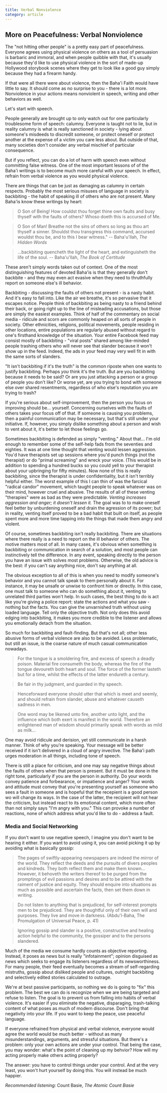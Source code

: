 ```yaml
---
title: Verbal Nonviolence
category: article
---
```


## More on Peacefulness: Verbal Nonviolence

The "not hitting other people" is a pretty easy part of peacefulness.
Everyone agrees using physical violence on others as a tool of
persuasion is barbaric and immoral, and when people quibble with that,
it's usually because they'd like to use physical violence in the
sort of made-up Hollywood storybook scenes where they get to look
like a good guy simply because they had a firearm handy.

If that were all there were about violence, then the Baha'i Faith
would have little to say. It should come as no surprise to you - there
is a lot more. Nonviolence in your actions means nonviolent in speech,
writing and other behaviors as well.

Let's start with speech.

People generally are brought up to only watch out for one particularly
troublesome form of speech: calumny. Everyone is taught not to lie, but in
reality calumny is what is really sanctioned in society - lying about someone's
misdeeds to discredit someone, or protect oneself or protect another at the
expense of a victim you care less about. But outside of 
that, many societies don't consider any verbal mischief of particular consequence.

But if you reflect, you can do a lot of harm with speech even without committing
false witness. One
of the most important lessons of
of the Baha'i writings is to become much more careful
with your speech. In effect, refrain from verbal violence as you would physical
violence. 

There are things that can be just as damaging as calumny in
certain respects.
Probably the most serious misuses of language in society is backbiting - the
habit of speaking ill of others who are not present. 
Many Baha'is know these writings by heart:

> O Son of Being! How couldst thou forget thine own faults and busy 
> thyself with the faults of others? Whoso doeth this is accursed of Me.

> O Son of Man! Breathe not the sins of others so long as thou art
> thyself a sinner. Shouldst thou transgress this command, accursed
> wouldst thou be, and to this I bear witness."
                       -- Baha'u'llah, _The Hidden Words_

> ...backbiting quencheth the light of the heart, and extinguisheth 
   the life of the soul.
                       -- Baha'u'llah, _The Book of Certitude_

These aren't simply words taken out of context.
One of the most distinguishing features of devoted Baha'is is that they
generally don't backbite - and they may even act evasive when they need
to thruthfully report on someone else's ill behavior.

Backbiting - discussing the faults of others not present - is a nasty habit.
And it's easy to fall into. Like the air we breathe, it's so pervasive
that it escapes notice. People think of backbiting as being nasty to a friend
behind their back, or going right up to the line of misleading accusations,
but those are simply the easiest examples. Think of half of the
commentary on social media - ridicule and scorn are commonly heaped on
all sorts of people in society. Other ethnicities, religions, political movements,
people residing in other locations, entire populations are regularly
abused without regard to one's firsthand knowledge of the situation.
Your entire Facebook feed may consist mostly of backbiting - "viral posts"
shared among like-minded people trashing others who will never see that
slander because it won't show up in the feed. Indeed, the ads in your
feed may very well fit in with the same sorts of slanders.

"It isn't backbiting if it's the truth" is the common riposte when one
wants to justify backbiting. Perhaps _you_ think it's the truth. But
are you backbiting because it needs to be said? Or are you just attacking
a person or a group of people you don't like? Or worse yet, are you trying
to bond with someone else over shared resentments, regardless of who else's
reputation you are trying to trash?

If you're serious about self-improvement, then the
person you focus on improving should be... yourself. Concerning ourselves
with the faults of others takes your focus off of that. If someone is causing
you problems, then a painful communication may be necessary, but that's
still under your initiative. If, however, you simply dislike something
about a person and wish to vent about it, it's better to let those feelings go.

Sometimes backbiting is defended as simply "venting." About that...
I'm old enough to remember some of the self-help
fads from the seventies and eighties. It was at one time thought that
venting would lessen aggression. You'd have therapists set up sessions where
you'd punch things (not the therapist) or do "primal screaming" and wreck
your voice. (This would be in addition to spending a hundred
bucks so you could yell to your therapist about your upbringing for
fifty minutes). Now none of this is really backbiting, since the therapist
is under confidentiality, but it isn't terribly helpful either.
The worst example of this I can thin of was the farcical
"radical candor" movement, which taught
people to speak whatever was on their mind, however cruel and abusive.
The results of all of these venting "therapies" were as bad as they were
predictable. *Venting increases aggression and anger; it doesn't lessen it.* 
The goal was to to make oneself feel
better by unburdening oneself and drain the agression of its power; but in 
reality, venting itself proved to be
a bad habit that built on itself, as people spent more and more time tapping
into the things that made them angry and violent.

Of course, sometimes backbiting isn't really backbiting.
There are situations where there really is a need to report on the
ill behavior of others. The motive matters most of all. In many cases, it's obvious
when something is backbiting or communication in search of a solution, and most 
people can instinctively
tell the difference. In any event, speaking directly to the person you have
an issue with solves most problems. Otherwise, the old advice is the best: if you can't say anything nice, 
don't say anything at all.

The obvious exception to all of this is when you need to modify someone's
behavior and you cannot talk speak to them personally about it.
For instance, it may be unsafe or unwise to
confront him or directly. In this case, one must talk to someone who
can do something about it, venting to unrelated third parties won't help. 
In such cases, the best thing to do is act like you're 
giving a police report: state
the actions and what you saw - nothing but the facts. You can give the
unvarnished truth without using loaded language. Tell only the objective
truth. Not only does this avoid edging into backbiting, it makes you more
credible to the listener and allows you emotionally detach from the situation.

So much for backbiting and fault-finding. But that's not all; other
less abusive forms of verbal violence are also to be avoided.
Less problematic, but still an issue, is the coarse nature of much 
casual communication nowadays.

>   For the tongue is a smoldering fire, and excess of speech a deadly poison. 
>   Material fire consumeth the body, whereas the fire of the tongue devoureth 
>   both heart and soul. The force of the former lasteth but for a time, 
>   whilst the effects of the latter endureth a century.

>   Be fair in thy judgment, and guarded in thy speech.

>   Henceforward everyone should utter that which is meet and seemly, and should 
>   refrain from slander, abuse and whatever causeth sadness in men.

>   One word may be likened unto fire, another unto light, and the influence 
>   which both exert is manifest in the world. Therefore an enlightened man of 
>   wisdom should primarily speak with words as mild as milk...


One may avoid ridicule and derision, yet still communicate in a harsh manner.
Think of why you're speaking. Your message will be better received if it
isn't delivered in a cloud of angry invective. The Baha'i
path urges moderation in all things, including tone of speech.

There is still a place for criticism, and one may
say negative things about the faults of others when that person is present.
But it must be done in the right tone, particularly if you are the person
in authority. Do your words convey patience and forbearance, or impatience
and anger? Your words and attitude must convey that you're presenting 
yourself as someone who
sees a fault in someone and is hopeful that the recepient is a good person
wo will change its ways. In the case of the latter, the recipient will not
hear the criticism, but instead react to its emotional content, which
more often than not simply says "I'm angry with you."
This can provoke a number of reactions, none of which
address what you'd like to do - address a fault.

### Media and Social Networking

If you don't want to use negative speech, I imagine you don't want
to be hearing it either. If you want to avoid using it, you can avoid picking
it up by avoiding what is basically gossip:

>   The pages of swiftly-appearing newspapers are indeed the mirror of the world. 
>   They reflect the deeds and the pursuits of divers peoples and kindreds. 
>   They both reflect them and make them known...
>   However, it behoveth the writers thereof to be purged from the promptings of 
>   evil passions and desires and to be attired with the raiment of justice and 
>   equity. They should enquire into situations as much as possible and ascertain 
>   the facts, then set them down in writing.

>   Do not listen to anything that is prejudiced, for self-interest prompts 
>   men to be prejudiced. They are thoughtful only of their own will and purposes. 
>   They live and move in darkness.
>               (Abdu'l-Baha, The Promulgation of Universal Peace, p. 41)

>   Ignoring gossip and slander is a positive, constructive and healing action 
>   helpful to the community, the gossiper and to the persons slandered.

Much of the media we consume hardly counts as objective reporting. Instead,
it poses as news but is really "infotainment"; opinion disguised as news 
which seeks to engage
its listeners regardless of its newsworthiness. For many people, their feed
eventually becomes a stream of self-regarding mistruths, gossip about disliked
people and cultures, outright backbiting and selectively edited stories calculated
to outrage. 

We're at best passive participants, so nothing we do is going to "fix" this problem. The
best we can do is recognize when we are being targeted and refuse
to listen.
The goal is to prevent us from falling into habits of verbal violence. It's easier
if you eliminate the negative, disparaging, trash-talking content
of what poses as much of modern discourse. Don't bring that negativity into
your life. If you want to keep the peace, use peaceful language.

If everyone refrained from physical and verbal violence, everyone would
agree the world would be much better - without as many misunderstandings,
arguments, and stressful situations. But there's a problem: only your own
actions are under your control.
That being the case, you may wonder: what's the point of cleaning up my
behvior? How will my acting properly make others acting properly?

The answer: you have to control things under your control. And at the
very least, you won't hurt yourself by doing this. You will instead be
much happier.


_Recommended listening_: Count Basie, _The Atomic Count Basie_
